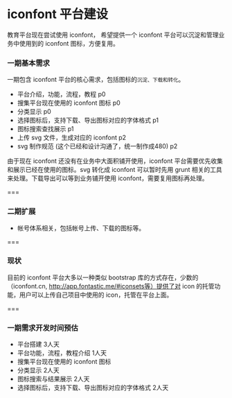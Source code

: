 # iconfont 平台建设
教育平台现在尝试使用 iconfont， 希望提供一个 iconfont 平台可以沉淀和管理业务中使用到的 iconfont 图标，方便复用。

### 一期基本需求
一期包含 iconfont 平台的核心需求，包括图标的`沉淀、下载和转化`。

+ 平台介绍，功能，流程，教程 p0
+ 搜集平台现在使用的 iconfont 图标  p0
+ 分类显示  p0
+ 选择图标后，支持下载、导出图标对应的字体格式  p1
+ 图标搜索查找展示 p1
+ 上传 svg 文件，生成对应的 iconfont p2
+ svg 制作规范 (这个已经和设计沟通了，统一制作成480) p2

由于现在 iconfont 还没有在业务中大面积铺开使用，iconfont 平台需要优先收集和展示已经在使用的图标。svg 转化成 iconfont 可以暂时先用 grunt 相关的工具来处理。下载导出可以等到业务铺开使用 iconfont，需要复用图标再处理。

=== 
### 二期扩展
+ 帐号体系相关，包括帐号上传、下载的图标等。

===
### 现状
目前的 iconfont 平台大多以一种类似 bootstrap 库的方式存在，少数的（iconfont.cn, http://app.fontastic.me/#iconsets等）提供了对 icon 的托管功能，用户可以上传自己项目中使用的 icon，托管在平台上面。

===
### 一期需求开发时间预估
+ 平台搭建 3人天
+ 平台功能，流程，教程介绍 1人天
+ 搜集平台现在使用的 iconfont 图标
+ 分类显示 2人天
+ 图标搜索与结果展示 2人天
+ 选择图标后，支持下载、导出图标对应的字体格式 2人天
